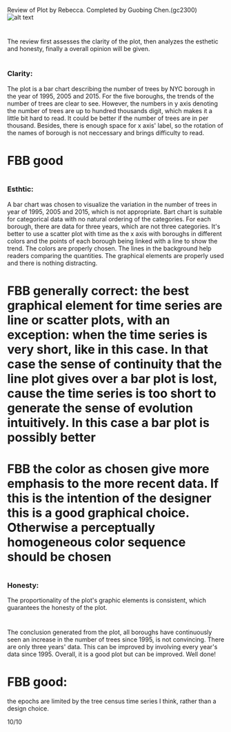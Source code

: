 Review of Plot by Rebecca.
Completed by Guobing Chen.(gc2300)
![alt text](https://github.com/scheids1/PUI2017_rls672/raw/master/HW8_rls672/Visualization.png)

#
The review first assesses the clarity of the plot, then analyzes the esthetic and honesty, finally a overall opinion will be given.
#
### Clarity:
The plot is a bar chart describing the number of trees by NYC borough in the year of 1995, 2005 and 2015. For the five boroughs, the trends of the number of trees are clear to see. However, the numbers in y axis denoting the number of trees are up to hundred thousands digit, which makes it a little bit hard to read. It could be better if the number of trees are in per thousand. Besides, there is enough space for x axis' label, so the rotation of the names of borough is not neccessary and brings difficulty to read.

# FBB good

#
### Esthtic:
A bar chart was chosen to visualize the variation in the number of trees in year of 1995, 2005 and 2015, which is not appropriate. Bart chart is suitable for categorical data with no natural ordering of the categories. For each borough, there are data for three years, which are not three categories. It's better to use a scatter plot with time as the x axis with boroughs in different colors and the points of each borough being linked with a line to show the trend. The colors are properly chosen. The lines in the background help readers comparing the quantities. The graphical elements are properly used and there is nothing distracting.
# FBB generally correct: the best graphical element for time series are line or scatter plots, with an exception: when the time series is very short, like in this case. In that case the sense of continuity that the line plot gives over a bar plot is lost, cause the time series is too short to generate the sense of evolution intuitively. In this case a bar plot is possibly better
# FBB the color as chosen give more emphasis to the more recent data. If this is the intention of the designer this is a good graphical choice. Otherwise a perceptually homogeneous color sequence should be chosen

#
### Honesty:
The proportionality of the plot's graphic elements is consistent, which guarantees the honesty of the plot.
#     

The conclusion generated from the plot, all boroughs have continuously seen an increase in the number of trees since 1995, is not convincing. There are only three years' data. This can be improved by involving every year's data since 1995. Overall, it is a good plot but can be improved. Well done!

# FBB good: 
the epochs are limited by the tree census time series I think, rather than a design choice. 

10/10



